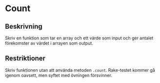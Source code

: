 # Count

## Beskrivning
Skriv en funktion som tar en array och ett värde som input och ger antalet förekomster av värdet i arrayen som output.

## Restriktioner
Skriv funktionen utan att använda metoden `.count`. Rake-testet kommer gå igenom oavsett, men syftet med övningen försvinner.